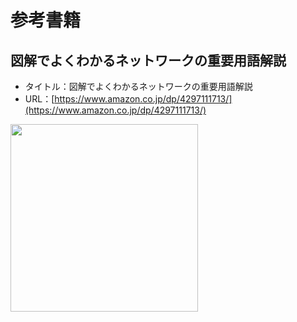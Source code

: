 # 参考書籍

## 図解でよくわかるネットワークの重要用語解説

- タイトル：図解でよくわかるネットワークの重要用語解説
- URL：[https://www.amazon.co.jp/dp/4297111713/](https://www.amazon.co.jp/dp/4297111713/)

<div>
    <img src="https://images-na.ssl-images-amazon.com/images/I/51DnKHafAtL._SX350_BO1,204,203,200_.jpg" width=300">
</div>
